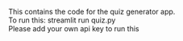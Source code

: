 This contains the code for the quiz generator app.\
To run this: streamlit run quiz.py\
Please add your own api key to run this
